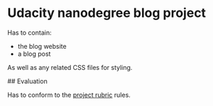 # Udacity nanodegree blog project

Has to contain:

* the blog website
* a blog post

As well as any related CSS files for styling.

## Evaluation

Has to conform to the [project rubric](https://review.udacity.com/#!/rubrics/2667/view) rules.
